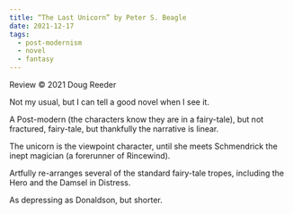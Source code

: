 ```yaml
---
title: “The Last Unicorn” by Peter S. Beagle
date: 2021-12-17
tags:
  - post-modernism
  - novel
  - fantasy
---
```


Review © 2021 Doug Reeder

Not my usual, but I can tell a good novel when I see it.

A Post-modern (the characters know they are in a fairy-tale), but not fractured, fairy-tale, but thankfully the narrative is linear.

The unicorn is the viewpoint character, until she meets Schmendrick the inept magician (a forerunner of Rincewind).

Artfully re-arranges several of the standard fairy-tale tropes, including the Hero and the Damsel in Distress.

As depressing as Donaldson, but shorter.
